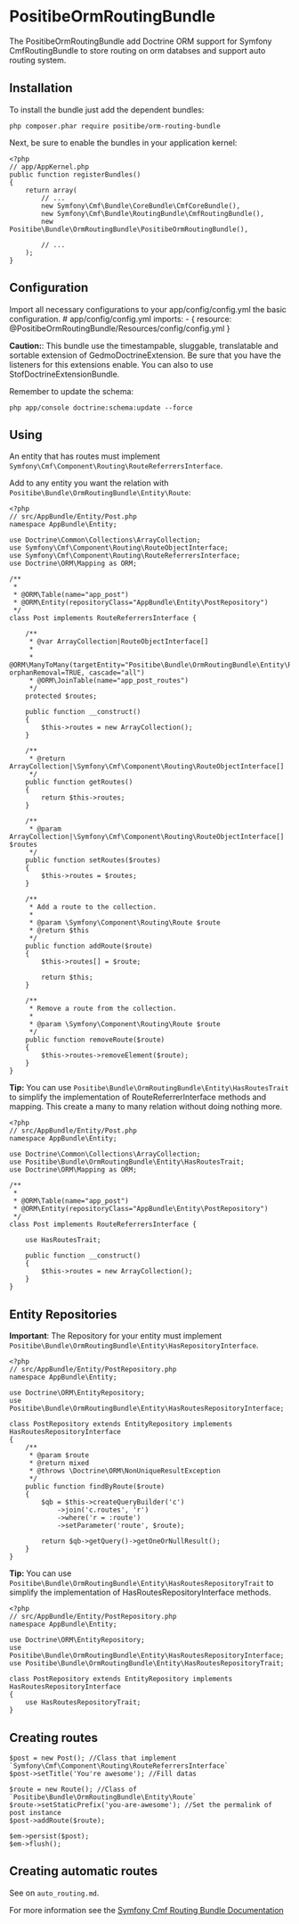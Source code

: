 PositibeOrmRoutingBundle
========================

The PositibeOrmRoutingBundle add Doctrine ORM support for Symfony CmfRoutingBundle to store routing on orm databses and support auto routing system.

Installation
------------

To install the bundle just add the dependent bundles:

    php composer.phar require positibe/orm-routing-bundle

Next, be sure to enable the bundles in your application kernel:

    <?php
    // app/AppKernel.php
    public function registerBundles()
    {
        return array(
            // ...
            new Symfony\Cmf\Bundle\CoreBundle\CmfCoreBundle(),
            new Symfony\Cmf\Bundle\RoutingBundle\CmfRoutingBundle(),
            new Positibe\Bundle\OrmRoutingBundle\PositibeOrmRoutingBundle(),

            // ...
        );
    }

Configuration
-------------

Import all necessary configurations to your app/config/config.yml the basic configuration.
    # app/config/config.yml
    imports:
        - { resource: @PositibeOrmRoutingBundle/Resources/config/config.yml }

**Caution:**: This bundle use the timestampable, sluggable, translatable and sortable extension of GedmoDoctrineExtension. Be sure that you have the listeners for this extensions enable. You can also to use StofDoctrineExtensionBundle.

Remember to update the schema:

    php app/console doctrine:schema:update --force

Using
-----

An entity that has routes must implement `Symfony\Cmf\Component\Routing\RouteReferrersInterface`.

Add to any entity you want the relation with `Positibe\Bundle\OrmRoutingBundle\Entity\Route`:

    <?php
    // src/AppBundle/Entity/Post.php
    namespace AppBundle\Entity;

    use Doctrine\Common\Collections\ArrayCollection;
    use Symfony\Cmf\Component\Routing\RouteObjectInterface;
    use Symfony\Cmf\Component\Routing\RouteReferrersInterface;
    use Doctrine\ORM\Mapping as ORM;

    /**
     *
     * @ORM\Table(name="app_post")
     * @ORM\Entity(repositoryClass="AppBundle\Entity\PostRepository")
     */
    class Post implements RouteReferrersInterface {

        /**
         * @var ArrayCollection|RouteObjectInterface[]
         *
         * @ORM\ManyToMany(targetEntity="Positibe\Bundle\OrmRoutingBundle\Entity\Route", orphanRemoval=TRUE, cascade="all")
         * @ORM\JoinTable(name="app_post_routes")
         */
        protected $routes;

        public function __construct()
        {
            $this->routes = new ArrayCollection();
        }

        /**
         * @return ArrayCollection|\Symfony\Cmf\Component\Routing\RouteObjectInterface[]
         */
        public function getRoutes()
        {
            return $this->routes;
        }

        /**
         * @param ArrayCollection|\Symfony\Cmf\Component\Routing\RouteObjectInterface[] $routes
         */
        public function setRoutes($routes)
        {
            $this->routes = $routes;
        }

        /**
         * Add a route to the collection.
         *
         * @param \Symfony\Component\Routing\Route $route
         * @return $this
         */
        public function addRoute($route)
        {
            $this->routes[] = $route;

            return $this;
        }

        /**
         * Remove a route from the collection.
         *
         * @param \Symfony\Component\Routing\Route $route
         */
        public function removeRoute($route)
        {
            $this->routes->removeElement($route);
        }
    }

**Tip:** You can use `Positibe\Bundle\OrmRoutingBundle\Entity\HasRoutesTrait` to simplify the implementation of RouteReferrerInterface methods and mapping. This create a many to many relation without doing nothing more.

    <?php
    // src/AppBundle/Entity/Post.php
    namespace AppBundle\Entity;

    use Doctrine\Common\Collections\ArrayCollection;
    use Positibe\Bundle\OrmRoutingBundle\Entity\HasRoutesTrait;
    use Doctrine\ORM\Mapping as ORM;

    /**
     *
     * @ORM\Table(name="app_post")
     * @ORM\Entity(repositoryClass="AppBundle\Entity\PostRepository")
     */
    class Post implements RouteReferrersInterface {

        use HasRoutesTrait;

        public function __construct()
        {
            $this->routes = new ArrayCollection();
        }
    }

Entity Repositories
-------------------

**Important**: The Repository for your entity must implement `Positibe\Bundle\OrmRoutingBundle\Entity\HasRepositoryInterface`.

    <?php
    // src/AppBundle/Entity/PostRepository.php
    namespace AppBundle\Entity;

    use Doctrine\ORM\EntityRepository;
    use Positibe\Bundle\OrmRoutingBundle\Entity\HasRoutesRepositoryInterface;

    class PostRepository extends EntityRepository implements HasRoutesRepositoryInterface
    {
        /**
         * @param $route
         * @return mixed
         * @throws \Doctrine\ORM\NonUniqueResultException
         */
        public function findByRoute($route)
        {
            $qb = $this->createQueryBuilder('c')
                ->join('c.routes', 'r')
                ->where('r = :route')
                ->setParameter('route', $route);

            return $qb->getQuery()->getOneOrNullResult();
        }
    }

**Tip:** You can use `Positibe\Bundle\OrmRoutingBundle\Entity\HasRoutesRepositoryTrait` to simplify the implementation of HasRoutesRepositoryInterface methods.

    <?php
    // src/AppBundle/Entity/PostRepository.php
    namespace AppBundle\Entity;

    use Doctrine\ORM\EntityRepository;
    use Positibe\Bundle\OrmRoutingBundle\Entity\HasRoutesRepositoryInterface;
    use Positibe\Bundle\OrmRoutingBundle\Entity\HasRoutesRepositoryTrait;

    class PostRepository extends EntityRepository implements HasRoutesRepositoryInterface
    {
        use HasRoutesRepositoryTrait;
    }

Creating routes
---------------

    $post = new Post(); //Class that implement `Symfony\Cmf\Component\Routing\RouteReferrersInterface`
    $post->setTitle('You're awesome'); //Fill datas

    $route = new Route(); //Class of `Positibe\Bundle\OrmRoutingBundle\Entity\Route`
    $route->setStaticPrefix('you-are-awesome'); //Set the permalink of post instance
    $post->addRoute($route);

    $em->persist($post);
    $em->flush();

Creating automatic routes
-------------------------

See on `auto_routing.md`.

For more information see the [Symfony Cmf Routing Bundle Documentation](http://symfony.com/doc/master/cmf/bundles/routing/index.html)
